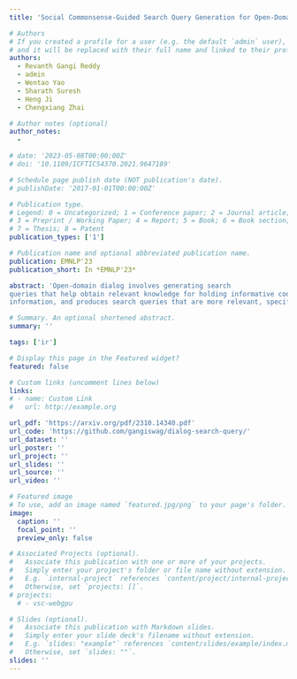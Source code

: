```yaml
---
title: 'Social Commonsense-Guided Search Query Generation for Open-Domain Knowledge-Powered Conversations (EMNLP-23)'

# Authors
# If you created a profile for a user (e.g. the default `admin` user), write the username (folder name) here
# and it will be replaced with their full name and linked to their profile.
authors:
  - Revanth Gangi Reddy
  - admin
  - Wentao Yao
  - Sharath Suresh
  - Heng Ji
  - Chengxiang Zhai

# Author notes (optional)
author_notes:
  -

# date: '2023-05-08T00:00:00Z'
# doi: '10.1109/ICFTIC54370.2021.9647189'

# Schedule page publish date (NOT publication's date).
# publishDate: '2017-01-01T00:00:00Z'

# Publication type.
# Legend: 0 = Uncategorized; 1 = Conference paper; 2 = Journal article;
# 3 = Preprint / Working Paper; 4 = Report; 5 = Book; 6 = Book section;
# 7 = Thesis; 8 = Patent
publication_types: ['1']

# Publication name and optional abbreviated publication name.
publication: EMNLP'23
publication_short: In *EMNLP'23*

abstract: 'Open-domain dialog involves generating search
queries that help obtain relevant knowledge for holding informative conversations. However, it can be challenging to determine what information to retrieve when the user is passive and does not express a clear need or request. To tackle this issue, we present a novel approach that focuses on generating internet search queries that are guided by social commonsense. Specifically, we leverage a commonsense dialog system to establish connections related to the conversation topic, which subsequently guides our query generation. Our proposed framework addresses passive user interactions by integrating topic tracking, commonsense response generation and instructiondriven query generation. Through extensive evaluations, we show that our approach1 overcomes limitations of existing query generation techniques that rely solely on explicit dialog
information, and produces search queries that are more relevant, specific, and compelling, ultimately resulting in more engaging responses.'

# Summary. An optional shortened abstract.
summary: ''

tags: ['ir']

# Display this page in the Featured widget?
featured: false

# Custom links (uncomment lines below)
links:
# - name: Custom Link
#   url: http://example.org

url_pdf: 'https://arxiv.org/pdf/2310.14340.pdf'
url_code: 'https://github.com/gangiswag/dialog-search-query/' 
url_dataset: ''
url_poster: ''
url_project: ''
url_slides: ''
url_source: ''
url_video: ''

# Featured image
# To use, add an image named `featured.jpg/png` to your page's folder.
image:
  caption: ''
  focal_point: ''
  preview_only: false

# Associated Projects (optional).
#   Associate this publication with one or more of your projects.
#   Simply enter your project's folder or file name without extension.
#   E.g. `internal-project` references `content/project/internal-project/index.md`.
#   Otherwise, set `projects: []`.
# projects:
  # - vsc-webgpu

# Slides (optional).
#   Associate this publication with Markdown slides.
#   Simply enter your slide deck's filename without extension.
#   E.g. `slides: "example"` references `content/slides/example/index.md`.
#   Otherwise, set `slides: ""`.
slides: ''
---
```


